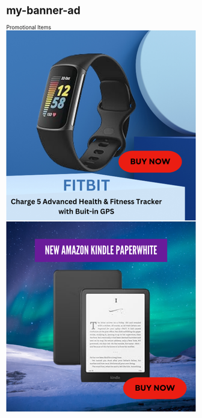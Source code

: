# my-banner-ad
Promotional Items
[![Product Image](fitbit%20advanced%20health%20%26%20fitness%20tracker.png)](https://amzn.to/3ZMqzOm)
[![Amazon Kindle PaperWhite](Amazon%20Kindle%20PaperWhite.png)]([https://amzn.to/3ZP9a7B)


